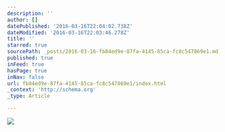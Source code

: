 ```yaml
---
description: ''
author: []
datePublished: '2016-03-16T22:04:02.738Z'
dateModified: '2016-03-16T22:03:46.278Z'
title: ''
starred: true
sourcePath: _posts/2016-03-16-fb84ed9e-87fa-4145-85ca-fc8c547869e1.md
published: true
inFeed: true
hasPage: true
inNav: false
url: fb84ed9e-87fa-4145-85ca-fc8c547869e1/index.html
_context: 'http://schema.org'
_type: Article

---
```

![](https://the-grid-user-content.s3-us-west-2.amazonaws.com/ea31f489-714b-4238-9d9c-4ec3da7e9325.png)